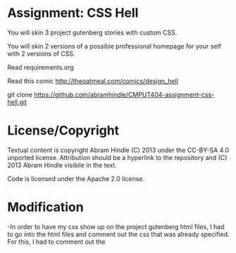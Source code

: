 Assignment: CSS Hell
====================

You will skin 3 project gutenberg stories with custom CSS.

You will skin 2 versions of a possible professional homepage for your
self with 2 versions of CSS.

Read requirements.org

Read this comic http://theoatmeal.com/comics/design_hell

git clone https://github.com/abramhindle/CMPUT404-assignment-css-hell.git

License/Copyright
=================

Textual content is copyright Abram Hindle (C) 2013 under the CC-BY-SA
4.0 unported license. Attribution should be a hyperlink to the
repository and (C) 2013 Abram Hindle visibile in the text.

Code is licensed under the Apache 2.0 license.


Modification
============
-In order to have my css show up on the project gutenberg html files,
I had to go into the html files and comment out the css that was
already specified. For this, I had to comment out the <style> header.
I then had to the point the html files towards my css file using the
following line under the <meta> tag:
<link rel="stylesheet" href="styles.css">

-All css that was previously included in the html files has been
commented out. All proceeding css in the styles.css file is my own code.

-Code, outside help, and sources have been attributed below.

Story Source
============

Allice's Adventures in Wonderland
http://www.gutenberg.org/files/11/11-h/11-h.htm
The Prince
http://www.gutenberg.org/files/1232/1232-h/1232-h.htm
War and Peace
http://www.gutenberg.org/files/2600/2600-h/2600-h.htm

Code Reference
==============
-Help with CSS referencing outside css file.
https://www.w3schools.com/html/html_css.asp
-Old paper background:
https://previews.123rf.com/images/me67kz/me67kz1701/me67kz170100126/72521404-aged-paper-background-natural-old-paper-texture-for-the-design-.jpg
-Code referencing HTML header
https://www.w3schools.com/howto/tryit.asp?filename=tryhow_css_style_header
